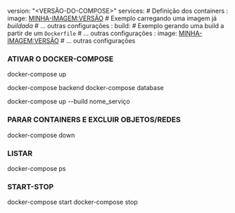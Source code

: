   version: "<VERSÃO-DO-COMPOSE>"
  services: # Definição dos containers
    <MEU-CONTAINER-1>:
      image: <MINHA-IMAGEM:VERSÃO> # Exemplo carregando uma imagem já _buildada_
      # ... outras configurações
    <MEU-CONTAINER-2>:
      build: <CAMINHO-DO-DOCKERFILE> # Exemplo gerando uma build a partir de um `Dockerfile`
      # ... outras configurações
    <MEU-CONTAINER-N>:
      image: <MINHA-IMAGEM:VERSÃO>
      # ... outras configurações


### ATIVAR O DOCKER-COMPOSE

docker-compose up

docker-compose backend
docker-compose database

docker-compose up --build nome_serviço


### PARAR CONTAINERS E EXCLUIR OBJETOS/REDES 

docker-compose down


### LISTAR 

docker-compose ps


### START-STOP

docker-compose start
docker-compose stop

